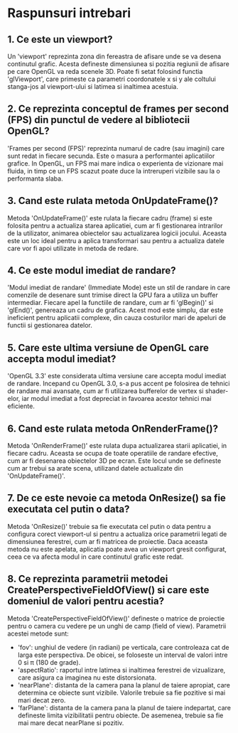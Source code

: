# Raspunsuri intrebari

## 1. Ce este un viewport?
Un 'viewport' reprezinta zona din fereastra de afisare unde se va desena continutul grafic. Acesta defineste dimensiunea si pozitia regiunii de afisare pe care OpenGL va reda scenele 3D. Poate fi setat folosind functia 'glViewport', care primeste ca parametri coordonatele x si y ale coltului stanga-jos al viewport-ului si latimea si inaltimea acestuia.

## 2. Ce reprezinta conceptul de frames per second (FPS) din punctul de vedere al bibliotecii OpenGL?
'Frames per second (FPS)' reprezinta numarul de cadre (sau imagini) care sunt redat in fiecare secunda. Este o masura a performantei aplicatiilor grafice. In OpenGL, un FPS mai mare indica o experienta de vizionare mai fluida, in timp ce un FPS scazut poate duce la intreruperi vizibile sau la o performanta slaba.

## 3. Cand este rulata metoda OnUpdateFrame()?
Metoda 'OnUpdateFrame()' este rulata la fiecare cadru (frame) si este folosita pentru a actualiza starea aplicatiei, cum ar fi gestionarea intrarilor de la utilizator, animarea obiectelor sau actualizarea logicii jocului. Aceasta este un loc ideal pentru a aplica transformari sau pentru a actualiza datele care vor fi apoi utilizate in metoda de redare.

## 4. Ce este modul imediat de randare?
'Modul imediat de randare' (Immediate Mode) este un stil de randare in care comenzile de desenare sunt trimise direct la GPU fara a utiliza un buffer intermediar. Fiecare apel la functiile de randare, cum ar fi 'glBegin()' si 'glEnd()', genereaza un cadru de grafica. Acest mod este simplu, dar este ineficient pentru aplicatii complexe, din cauza costurilor mari de apeluri de functii si gestionarea datelor.

## 5. Care este ultima versiune de OpenGL care accepta modul imediat?
'OpenGL 3.3' este considerata ultima versiune care accepta modul imediat de randare. Incepand cu OpenGL 3.0, s-a pus accent pe folosirea de tehnici de randare mai avansate, cum ar fi utilizarea bufferelor de vertex si shader-elor, iar modul imediat a fost depreciat in favoarea acestor tehnici mai eficiente.

## 6. Cand este rulata metoda OnRenderFrame()?
Metoda 'OnRenderFrame()' este rulata dupa actualizarea starii aplicatiei, in fiecare cadru. Aceasta se ocupa de toate operatiile de randare efective, cum ar fi desenarea obiectelor 3D pe ecran. Este locul unde se defineste cum ar trebui sa arate scena, utilizand datele actualizate din 'OnUpdateFrame()'.

## 7. De ce este nevoie ca metoda OnResize() sa fie executata cel putin o data?
Metoda 'OnResize()' trebuie sa fie executata cel putin o data pentru a configura corect viewport-ul si pentru a actualiza orice parametrii legati de dimensiunea ferestrei, cum ar fi matricea de proiectie. Daca aceasta metoda nu este apelata, aplicatia poate avea un viewport gresit configurat, ceea ce va afecta modul in care continutul grafic este redat.

## 8. Ce reprezinta parametrii metodei CreatePerspectiveFieldOfView() si care este domeniul de valori pentru acestia?
Metoda 'CreatePerspectiveFieldOfView()' defineste o matrice de proiectie pentru o camera cu vedere pe un unghi de camp (field of view). Parametrii acestei metode sunt:
- 'fov': unghiul de vedere (in radiani) pe verticala, care controleaza cat de larga este perspectiva. De obicei, se foloseste un interval de valori intre 0 si π (180 de grade).
- 'aspectRatio': raportul intre latimea si inaltimea ferestrei de vizualizare, care asigura ca imaginea nu este distorsionata.
- 'nearPlane': distanta de la camera pana la planul de taiere apropiat, care determina ce obiecte sunt vizibile. Valorile trebuie sa fie pozitive si mai mari decat zero.
- 'farPlane': distanta de la camera pana la planul de taiere indepartat, care defineste limita vizibilitatii pentru obiecte. De asemenea, trebuie sa fie mai mare decat nearPlane si pozitiv.